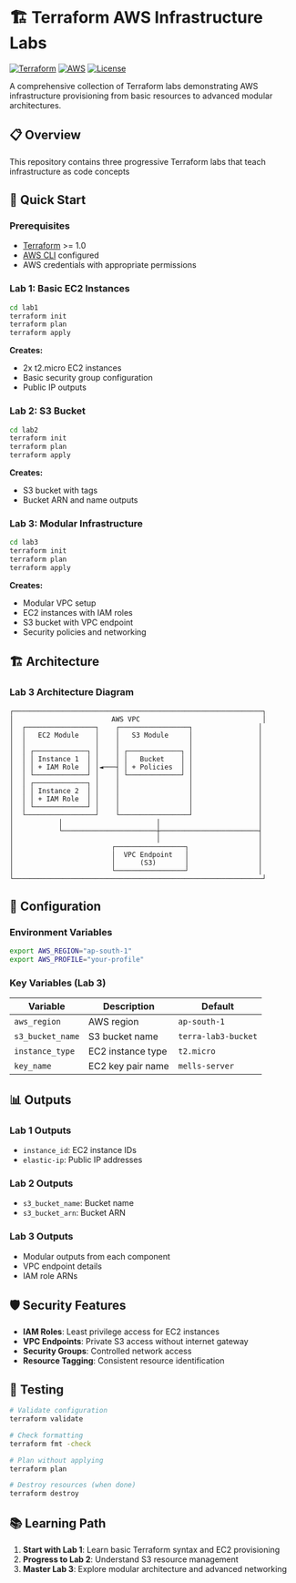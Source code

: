 # 🏗️ Terraform AWS Infrastructure Labs

[![Terraform](https://img.shields.io/badge/Terraform-v1.0+-623CE4?style=flat&logo=terraform)](https://terraform.io)
[![AWS](https://img.shields.io/badge/AWS-Cloud-FF9900?style=flat&logo=amazon-aws)](https://aws.amazon.com)
[![License](https://img.shields.io/badge/License-MIT-green.svg)](LICENSE)

A comprehensive collection of Terraform labs demonstrating AWS infrastructure provisioning from basic resources to advanced modular architectures.

## 📋 Overview

This repository contains three progressive Terraform labs that teach infrastructure as code concepts

## 🚀 Quick Start

### Prerequisites

- [Terraform](https://terraform.io/downloads.html) >= 1.0
- [AWS CLI](https://aws.amazon.com/cli/) configured
- AWS credentials with appropriate permissions

### Lab 1: Basic EC2 Instances

```bash
cd lab1
terraform init
terraform plan
terraform apply
```

**Creates:**
- 2x t2.micro EC2 instances
- Basic security group configuration
- Public IP outputs

### Lab 2: S3 Bucket

```bash
cd lab2
terraform init
terraform plan
terraform apply
```

**Creates:**
- S3 bucket with tags
- Bucket ARN and name outputs

### Lab 3: Modular Infrastructure

```bash
cd lab3
terraform init
terraform plan
terraform apply
```

**Creates:**
- Modular VPC setup
- EC2 instances with IAM roles
- S3 bucket with VPC endpoint
- Security policies and networking

## 🏗️ Architecture

### Lab 3 Architecture Diagram

```
┌─────────────────────────────────────────────────────────────┐
│                        AWS VPC                              │
│  ┌─────────────────┐    ┌─────────────────┐                │
│  │   EC2 Module    │    │   S3 Module     │                │
│  │                 │    │                 │                │
│  │ ┌─────────────┐ │    │ ┌─────────────┐ │                │
│  │ │ Instance 1  │ │    │ │   Bucket    │ │                │
│  │ │ + IAM Role  │ │◄───┤ │ + Policies  │ │                │
│  │ └─────────────┘ │    │ └─────────────┘ │                │
│  │ ┌─────────────┐ │    │                 │                │
│  │ │ Instance 2  │ │    │                 │                │
│  │ │ + IAM Role  │ │    │                 │                │
│  │ └─────────────┘ │    │                 │                │
│  └─────────────────┘    └─────────────────┘                │
│           │                       │                        │
│           └───────────────────────┼────────────────────────┤
│                                   │                        │
│                        ┌─────────────────┐                 │
│                        │  VPC Endpoint   │                 │
│                        │      (S3)       │                 │
│                        └─────────────────┘                 │
└─────────────────────────────────────────────────────────────┘
```

## 🔧 Configuration

### Environment Variables

```bash
export AWS_REGION="ap-south-1"
export AWS_PROFILE="your-profile"
```

### Key Variables (Lab 3)

| Variable | Description | Default |
|----------|-------------|---------|
| `aws_region` | AWS region | `ap-south-1` |
| `s3_bucket_name` | S3 bucket name | `terra-lab3-bucket` |
| `instance_type` | EC2 instance type | `t2.micro` |
| `key_name` | EC2 key pair name | `mells-server` |

## 📊 Outputs

### Lab 1 Outputs
- `instance_id`: EC2 instance IDs
- `elastic-ip`: Public IP addresses

### Lab 2 Outputs  
- `s3_bucket_name`: Bucket name
- `s3_bucket_arn`: Bucket ARN

### Lab 3 Outputs
- Modular outputs from each component
- VPC endpoint details
- IAM role ARNs

## 🛡️ Security Features

- **IAM Roles**: Least privilege access for EC2 instances
- **VPC Endpoints**: Private S3 access without internet gateway
- **Security Groups**: Controlled network access
- **Resource Tagging**: Consistent resource identification

## 🧪 Testing

```bash
# Validate configuration
terraform validate

# Check formatting
terraform fmt -check

# Plan without applying
terraform plan

# Destroy resources (when done)
terraform destroy
```

## 📚 Learning Path

1. **Start with Lab 1**: Learn basic Terraform syntax and EC2 provisioning
2. **Progress to Lab 2**: Understand S3 resource management
3. **Master Lab 3**: Explore modular architecture and advanced networking
